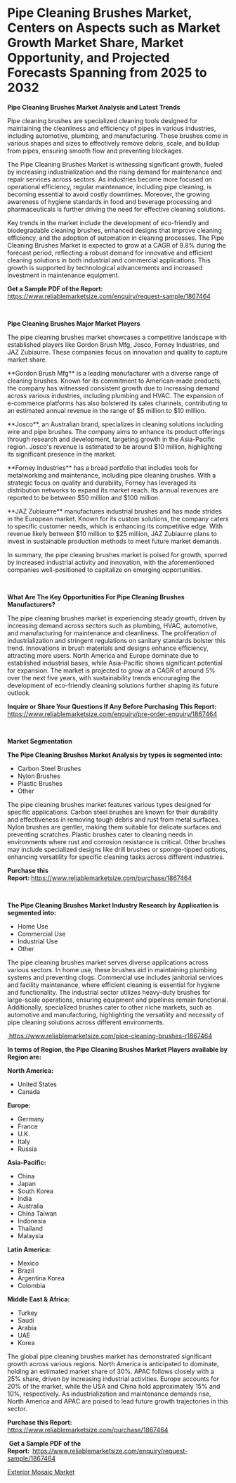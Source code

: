 <p><h1>Pipe Cleaning Brushes Market, Centers on Aspects such as Market Growth Market Share, Market Opportunity, and Projected Forecasts Spanning from 2025 to 2032</h1></p><p><strong>Pipe Cleaning Brushes Market Analysis and Latest Trends</strong></p>
<p><p>Pipe cleaning brushes are specialized cleaning tools designed for maintaining the cleanliness and efficiency of pipes in various industries, including automotive, plumbing, and manufacturing. These brushes come in various shapes and sizes to effectively remove debris, scale, and buildup from pipes, ensuring smooth flow and preventing blockages.</p><p>The Pipe Cleaning Brushes Market is witnessing significant growth, fueled by increasing industrialization and the rising demand for maintenance and repair services across sectors. As industries become more focused on operational efficiency, regular maintenance, including pipe cleaning, is becoming essential to avoid costly downtimes. Moreover, the growing awareness of hygiene standards in food and beverage processing and pharmaceuticals is further driving the need for effective cleaning solutions.</p><p>Key trends in the market include the development of eco-friendly and biodegradable cleaning brushes, enhanced designs that improve cleaning efficiency, and the adoption of automation in cleaning processes. The Pipe Cleaning Brushes Market is expected to grow at a CAGR of 9.8% during the forecast period, reflecting a robust demand for innovative and efficient cleaning solutions in both industrial and commercial applications. This growth is supported by technological advancements and increased investment in maintenance equipment.</p></p>
<p><strong>Get a Sample PDF of the Report:&nbsp;</strong> <a href="https://www.reliablemarketsize.com/enquiry/request-sample/1867464?utm_campaign=2297&utm_medium=2&utm_source=Github&utm_content=ia&utm_term=07022025&utm_id=pipe-cleaning-brushes">https://www.reliablemarketsize.com/enquiry/request-sample/1867464</a></p>
<p>&nbsp;</p>
<p><strong>Pipe Cleaning Brushes Major Market Players</strong></p>
<p><p>The pipe cleaning brushes market showcases a competitive landscape with established players like Gordon Brush Mfg, Josco, Forney Industries, and JAZ Zubiaurre. These companies focus on innovation and quality to capture market share.</p><p>**Gordon Brush Mfg** is a leading manufacturer with a diverse range of cleaning brushes. Known for its commitment to American-made products, the company has witnessed consistent growth due to increasing demand across various industries, including plumbing and HVAC. The expansion of e-commerce platforms has also bolstered its sales channels, contributing to an estimated annual revenue in the range of $5 million to $10 million.</p><p>**Josco**, an Australian brand, specializes in cleaning solutions including wire and pipe brushes. The company aims to enhance its product offerings through research and development, targeting growth in the Asia-Pacific region. Josco's revenue is estimated to be around $10 million, highlighting its significant presence in the market. </p><p>**Forney Industries** has a broad portfolio that includes tools for metalworking and maintenance, including pipe cleaning brushes. With a strategic focus on quality and durability, Forney has leveraged its distribution networks to expand its market reach. Its annual revenues are reported to be between $50 million and $100 million.</p><p>**JAZ Zubiaurre** manufactures industrial brushes and has made strides in the European market. Known for its custom solutions, the company caters to specific customer needs, which is enhancing its competitive edge. With revenue likely between $10 million to $25 million, JAZ Zubiaurre plans to invest in sustainable production methods to meet future market demands.</p><p>In summary, the pipe cleaning brushes market is poised for growth, spurred by increased industrial activity and innovation, with the aforementioned companies well-positioned to capitalize on emerging opportunities.</p></p>
<p>&nbsp;</p>
<p><strong>What Are The Key Opportunities For Pipe Cleaning Brushes Manufacturers?</strong></p>
<p><p>The pipe cleaning brushes market is experiencing steady growth, driven by increasing demand across sectors such as plumbing, HVAC, automotive, and manufacturing for maintenance and cleanliness. The proliferation of industrialization and stringent regulations on sanitary standards bolster this trend. Innovations in brush materials and designs enhance efficiency, attracting more users. North America and Europe dominate due to established industrial bases, while Asia-Pacific shows significant potential for expansion. The market is projected to grow at a CAGR of around 5% over the next five years, with sustainability trends encouraging the development of eco-friendly cleaning solutions further shaping its future outlook.</p></p>
<p><strong>Inquire or Share Your Questions If Any Before Purchasing This Report:</strong> <a href="https://www.reliablemarketsize.com/enquiry/pre-order-enquiry/1867464?utm_campaign=2297&utm_medium=2&utm_source=Github&utm_content=ia&utm_term=07022025&utm_id=pipe-cleaning-brushes">https://www.reliablemarketsize.com/enquiry/pre-order-enquiry/1867464</a></p>
<p>&nbsp;</p>
<p><strong>Market Segmentation</strong></p>
<p><strong>The Pipe Cleaning Brushes Market Analysis by types is segmented into:</strong></p>
<p><ul><li>Carbon Steel Brushes</li><li>Nylon Brushes</li><li>Plastic Brushes</li><li>Other</li></ul></p>
<p><p>The pipe cleaning brushes market features various types designed for specific applications. Carbon steel brushes are known for their durability and effectiveness in removing tough debris and rust from metal surfaces. Nylon brushes are gentler, making them suitable for delicate surfaces and preventing scratches. Plastic brushes cater to cleaning needs in environments where rust and corrosion resistance is critical. Other brushes may include specialized designs like drill brushes or sponge-tipped options, enhancing versatility for specific cleaning tasks across different industries.</p></p>
<p><strong>Purchase this Report:&nbsp;</strong><a href="https://www.reliablemarketsize.com/purchase/1867464?utm_campaign=2297&utm_medium=2&utm_source=Github&utm_content=ia&utm_term=07022025&utm_id=pipe-cleaning-brushes">https://www.reliablemarketsize.com/purchase/1867464</a></p>
<p>&nbsp;</p>
<p><strong>The Pipe Cleaning Brushes Market Industry Research by Application is segmented into:</strong></p>
<p><ul><li>Home Use</li><li>Commercial Use</li><li>Industrial Use</li><li>Other</li></ul></p>
<p><p>The pipe cleaning brushes market serves diverse applications across various sectors. In home use, these brushes aid in maintaining plumbing systems and preventing clogs. Commercial use includes janitorial services and facility maintenance, where efficient cleaning is essential for hygiene and functionality. The industrial sector utilizes heavy-duty brushes for large-scale operations, ensuring equipment and pipelines remain functional. Additionally, specialized brushes cater to other niche markets, such as automotive and manufacturing, highlighting the versatility and necessity of pipe cleaning solutions across different environments.</p></p>
<p><a href="https://www.reliablemarketsize.com/pipe-cleaning-brushes-r1867464?utm_campaign=2297&utm_medium=2&utm_source=Github&utm_content=ia&utm_term=07022025&utm_id=pipe-cleaning-brushes">&nbsp;https://www.reliablemarketsize.com/pipe-cleaning-brushes-r1867464</a></p>
<p><strong>In terms of Region, the Pipe Cleaning Brushes Market Players available by Region are:</strong></p>
<p>
    <p> <strong> North America: </strong>
        <ul>
            <li>United States</li>
            <li>Canada</li>
        </ul>
        </p> 
    <p> <strong> Europe: </strong>
        <ul>
            <li>Germany</li>
            <li>France</li>
            <li>U.K.</li>
            <li>Italy</li>
            <li>Russia</li>
        </ul>
        </p> 
    <p> <strong> Asia-Pacific: </strong>
        <ul>
            <li>China</li>
            <li>Japan</li>
            <li>South Korea</li>
            <li>India</li>
            <li>Australia</li>
            <li>China Taiwan</li>
            <li>Indonesia</li>
            <li>Thailand</li>
            <li>Malaysia</li>
        </ul>
        </p> 
    <p> <strong> Latin America: </strong>
        <ul>
            <li>Mexico</li>
            <li>Brazil</li>
            <li>Argentina Korea</li>
            <li>Colombia</li>
        </ul>
        </p> 
    <p> <strong> Middle East & Africa: </strong>
        <ul>
            <li>Turkey</li>
            <li>Saudi</li>
            <li>Arabia</li>
            <li>UAE</li>
            <li>Korea</li>
        </ul>
    </p>
    </p>
<p><p>The global pipe cleaning brushes market has demonstrated significant growth across various regions. North America is anticipated to dominate, holding an estimated market share of 30%. APAC follows closely with a 25% share, driven by increasing industrial activities. Europe accounts for 20% of the market, while the USA and China hold approximately 15% and 10%, respectively. As industrialization and maintenance demands rise, North America and APAC are poised to lead future growth trajectories in this sector.</p></p>
<p><strong>Purchase this Report: </strong><a href="https://www.reliablemarketsize.com/purchase/1867464?utm_campaign=2297&utm_medium=2&utm_source=Github&utm_content=ia&utm_term=07022025&utm_id=pipe-cleaning-brushes">https://www.reliablemarketsize.com/purchase/1867464</a></p>
<p>&nbsp;<strong>Get a Sample PDF of the Report:&nbsp;&nbsp;</strong><a href="https://www.reliablemarketsize.com/enquiry/request-sample/1867464?utm_campaign=2297&utm_medium=2&utm_source=Github&utm_content=ia&utm_term=07022025&utm_id=pipe-cleaning-brushes">https://www.reliablemarketsize.com/enquiry/request-sample/1867464</a></p>
<p><strong></strong></p>
<p><p><a href="https://github.com/dierdrecrichton210/Market-Research-Report-List-1/blob/main/exterior-mosaic-market.md?utm_campaign=2297&utm_medium=2&utm_source=Github&utm_content=ia&utm_term=07022025&utm_id=pipe-cleaning-brushes">Exterior Mosaic Market</a></p></p>